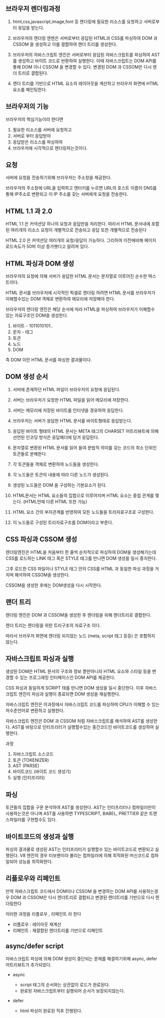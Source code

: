 ## 브라우저 렌더링과정
1. html,css,javascript,image,font 등 렌더링에 필요한 리소스를 요청하고 서버로부터 응답을 받는다.

2. 브라우저의 렌더링 엔젠은 서버로부터 응답된 HTML과 CSS를 파싱하여 DOM 과 CSSOM 을 생성하고 이를 결합하여 랜더 트리를 생성한다.

3. 브라우저의 자바스크립트 엔진은 서버로부터 응답된 자바스크립트를 파싱하여 AST를 생성하고 바이트 코드로 반환하여 실행한다. 이때 자바스크립트는 DOM API를 통해 DOM 이나 CSSOM 을 변경할 수 있다. 변경된 DOM 과 CSSOM은 다시 렌더 트리로 결합된다.
4. 렌더 트리를 기반으로 HTML 요소의 레이아웃을 계산하고 브라우저 화면에 HTML 요소를 페인팅한다.

## 브라우저의 기능
브라우저의 핵심기능이라 한다면 
1. 필요한 리소스를 서버에 요청하고 
2. 서버로 부터 응답받아
3. 응답받은 리소스를 파싱하여
3. 브라우저에 시각적으로 렌더링하는것이다.

## 요청
서버에 요청을 전송하기위해 브라우저는 주소창을 제공한다.

브라우저의 주소창에 URL을 입력하고 엔터키를 누르면 URL의 호스트 이름이 DNS를 통해 IP주소로 변환되고 이 IP 주소를 갖는 서버에게 요청을 전송한다.

## HTML 1.1 과 2.0
HTML 1.1 은 커넥션당 하나의 요청과 응답만을 처리한다.
따라서 HTML 문서내에 포함된 여러개의 리소스 요청이 개별적으로 전송되고 응답 또한 개별적으로 전송된다

HTML 2.0 은 커넥션당 여러개의 요청/응답이 가능하다.
그리하여 이전에비해 페이지 로드속도가 50퍼 이상 증가햇다고 알려져 있다.

## HTML 파싱과 DOM 생성
브라우저의 요청에 의해 서버가 응답한 HTML 문서는 문자열로 이루어진 순수한 텍스트이다.

HTML 문서를 브라우저에 시각적인 픽셀로 렌더링 하려면 HTML 문서를 브라우저가 이해할수있는 DOM 객체로 변환하여 메모리에 저장해야 한다.

브라우저의 렌더링 엔진은 해당 순서에 따라 HTML을 파싱하여 브라우저가 이해할수 있는 자료구조인 DOM을 생성한다.
1. 바이트 - 1011010101..
2. 문자   - 태그
3. 토큰
4. 노드
5. DOM

즉 DOM 이란 HTML 문서를 파싱한 결과물이다.

## DOM 생성 순서
1. 서버에 존재하던 HTML 파일이 브라우저의 요청에 응답된다.

2. 서버는 브라우저가 요청한 HTML 파일을 읽어 메모리에 저장한다.
3. 서버는 메모리에 저장된 바이트를 인터넷을 경유하여 응답한다.
4. 브라우저는 서버가 응답한 HTML 문서를 바이트형태로 응답받는다.
5. 응답된 바이트 형태의 HTML 문서는 META 태그의 CHARSET 어트리뷰트에 의해 선언된 인코딩 방식은 응답해더에 담겨 응답된다.
6. 문자열로 변환된 HTML 문서를 읽어 들여 문법적 의미를 갖는 코드의 최소 단위인 토큰들로 분해한다.
7. 각 토큰들을 객체로 변환하여 노드들을 생성한다.
8. 각 노드들은 토큰의 내용에 따라 다른 노드가 생성된다.
9. 생성된 노드들은 DOM 을 구성하는 기본요소가 된다.
10. HTML문서는 HTML 요소들의 집합으로 이루어지며 HTML 요소는 중첩 관계를 맺는다. (HTML안에 다른 HTML 또한 가능)
11. HTML 요소 간의 부자관계를 반영하여 모든 노드들을 트리자료구조로 구성한다.
12. 이 노드들로 구성된 트리자료구조를 DOM이라고 부른다.

## CSS 파싱과 CSSOM 생성
렌더링엔진은 HTML을 처음부터 한 줄씩 순차적으로 파싱하여 DOM을 생성해가는데 CSS를 로드하는 LINK 태그 혹은 STYLE 태그를 만나면 DOM 생성을 일시 중지한다.

그후 로드한 CSS 파일이나 STYLE 태그 안의 CSS를 HTML 과 동일한 파싱 과정을 거치며 해석하여 CSSOM을 생성한다.

CSSOM을 생성한 후에는 DOM생성을 다시 시작한다.

## 랜더 트리
렌더링 엔진은 DOM 과 CSSOM을 생성한 후 렌더링을 위해 렌더트리로 결합한다.

렌더 트리는 렌더링을 위한 트리구조의 자료구조 이다.

따라서 브라우저 화면에 렌더링 되지않는 노드 (meta, script 태그 등등) 은 포함하지 않는다.

## 자바스크립트 파싱과 실행
생성된 DOM은 HTML 문서의 구조와 정보 뿐만아니라 HTML 요소와 스타일 등을 변경할 수 있는 프로그래밍 인터페이스인 DOM API를 제공한다.

CSS 파싱과 동일하게 SCRIPT 태를 만나면 DOM 생성을 일시 중단한다.
이후 자바스크립트 엔진이 파싱과 실행이 종료되면 DOM 생성을 재실행한다.

자바스크립트 엔진은 이과정에서 자바스크립트 코드를 파싱하여 CPU가 이해할 수 있는 저수준언어로 변환하고 실행한다.

자바스크립트 엔진은 DOM 과 CSSOM 처럼 자바스크립트를 해석하여 AST를 생성한다. 
AST를 바탕으로 인터프리터가 실행할수있는 중간코드인 바이트코드를 생성하여 실행한다.

과정
1. 자바스크립트 소스코드 
2. 토큰 (TOKENIZER)
3. AST (PARSE) 
4. 바이트코드 (바이트 코드 생성기)
5. 실행 (인터프리터)

## 파싱
토큰들의 집합을 구문 분석하여 AST를 생성한다.
AST는 인터프리터나 컴파일러만이 사용하는것은 아니며 AST를 사용하면 TYPESCRIPT, BABEL, PRETTIER 같은 트랜스파일러를 구현할수도 있다.

## 바이트코드의 생성과 실행
파싱의 결과물로 생성된 AST는 인터프리터가 실행할수 있는 바이트코드로 변환되고 실행된다.
V8 엔진의 경우 터보팬이라 불리는 컴파일러에 의해 최적화된 머신코드로 컴파일되어 성능을 최적화한다.

## 리플로우와 리페인트
만약 자바스크립트 코드에서 DOM이나 CSSOM 을 변경하는 DOM API를 사용하는경우 DOM 과 CSSOM은 다시 렌더트리로 결합되고 변경된 렌더트리를 기반으로 다시 렌더링한다 

이러한 과정을 리플로우 , 리페인트 라 한다
- 리플로우 : 레이아웃 재계산
- 리페인트 : 재결합된 렌더트리를 기반으로 리페인트

## async/defer script
자바스크립트 파싱에 의해 DOM 생성이 중단되는 문제를 해결하기위해 async, defer 어트리뷰트가 추가되었다.

- async
    - script 태그의 순서와는 상관없이 로드가 완료된다.
    - 완료된 자바스크립트부터 실행되어 순서가 보장되지않는다.

- defer
    - html 파싱이 완료된 직후 진행된다.